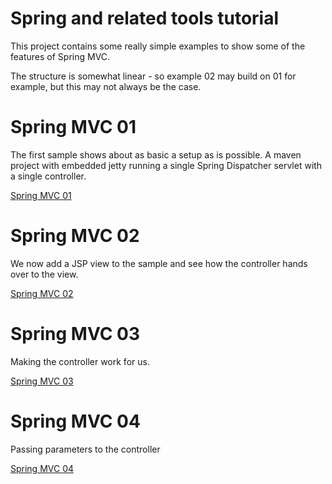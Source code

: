 Spring and related tools tutorial
==================================

This project contains some really simple examples to show some of the features of Spring MVC.

The structure is somewhat linear - so example 02 may build on 01 for example, but this may not
always be the case.

# Spring MVC 01

The first sample shows about as basic a setup as is possible. A maven project with embedded jetty
running a single Spring Dispatcher servlet with a single controller.

[Spring MVC 01](spring-mvc-01/README.md)

# Spring MVC 02

We now add a JSP view to the sample and see how the controller hands over to the view.

[Spring MVC 02](spring-mvc-02/README.md)


# Spring MVC 03

Making the controller work for us.

[Spring MVC 03](spring-mvc-03/README.md)

# Spring MVC 04

Passing parameters to the controller

[Spring MVC 04](spring-mvc-04/README.md)

